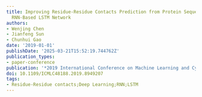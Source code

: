 ```yaml
---
title: Improving Residue-Residue Contacts Prediction from Protein Sequences Using
  RNN-Based LSTM Network
authors:
- Wenjing Chen
- Jianfeng Sun
- Chunhui Gao
date: '2019-01-01'
publishDate: '2025-03-21T15:52:19.744762Z'
publication_types:
- paper-conference
publication: '*2019 International Conference on Machine Learning and Cybernetics (ICMLC)*'
doi: 10.1109/ICMLC48188.2019.8949207
tags:
- Residue-Residue contacts;Deep Learning;RNN;LSTM
---
```

